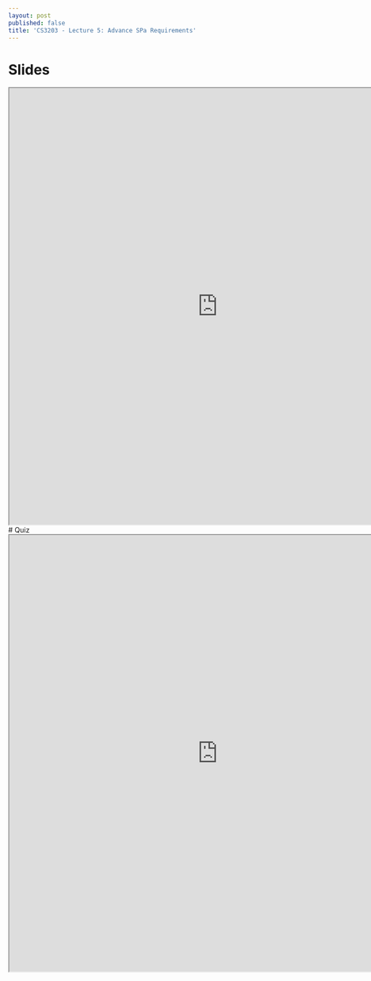 ```yaml
---
layout: post
published: false
title: 'CS3203 - Lecture 5: Advance SPa Requirements'
---
```


# Slides
<iframe src="https://drive.google.com/file/d/1krrieQ3agK--R5qzIo8k9gepg9inQs5q/preview" width="840" height="880"></iframe>
# Quiz
<iframe src="https://drive.google.com/file/d/1DbwcdmLJ7Gdxty9vAXntAhB6Qs3LJXJP/preview" width="840" height="880"></iframe>